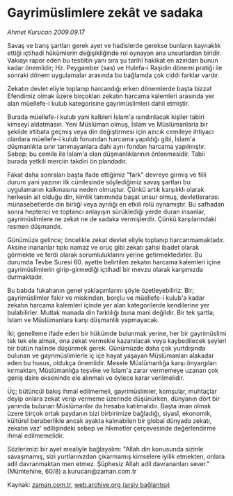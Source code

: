 # Gayrimüslimlere  zekât ve sadaka

*Ahmet Kurucan 2009.09.17*

<tr><td class="metin" colspan="2" style="padding-top: 20px; padding-left: 5px; padding-right: 10px;">Savaş ve barış şartları gerek ayet ve hadislerde gerekse bunların kaynaklık ettiği içtihadi hükümlerin değişikliğinde rol oynayan ana unsurlardan biridir. Vakıayı rapor eden bu tesbitin yanı sıra şu tarihî hakikat en azından bunun kadar önemlidir; Hz. Peygamber (sas) ve Hulefa-i Raşidin dönemi pratiği ile sonraki dönem uygulamalar arasında bu bağlamda çok ciddi farklar vardır.</td></tr><tr><td class="metin" colspan="2" style="padding-top: 20px; padding-left: 5px; padding-right: 10px;"><p>Zekatın devlet eliyle toplanıp harcandığı erken dönemlerde başta bizzat Efendimiz olmak üzere birçokları zekatın harcama kalemleri arasında yer alan müellefe-i kulub kategorisine gayrimüslimleri dahil etmiştir.
<p>Burada müellefe-i kulub yani kalbleri İslam'a ısındırılacak kişiler tabiri kimseyi aldatmasın. Yeni Müslüman olmuş, İslam ve Müslümanlarla bir şekilde irtibata geçmiş veya din değiştirmesi için azıcık cemileye ihtiyacı olanlara müellefe-i kulub fonundan harcama yapıldığı gibi, İslam'a düşmanlıkta sınır tanımayanlara dahi aynı fondan harcama yapılmıştır. Sebep; bu cemile ile İslam'a olan düşmanlıklarının önlenmesidir. Tabii burada yetkili merciin takdiri ön plandadır.
<p>Fakat daha sonraları başta ifade ettiğimiz "fark" devreye girmiş ve fiili durum yani yazının ilk cümlesinde söylediğimiz savaş şartları bu uygulamanın kalkmasına neden olmuştur. Çünkü artık karşılıklı olarak herkesin ait olduğu din, kimlik tanımında başat unsur olmuş, devletlerarası münasebetlerde din birliği veya ayrılığı en etkili rolü oynamıştır. Bu safhadan sonra heptenci ve toptancı anlayışın sürüklediği yerde duran insanlar, gayrimüslimlere ne zekat ne de sadaka vermişlerdir. Çünkü karşılarındaki resmen düşmandır.
<p>Günümüze gelince; öncelikle zekat devlet eliyle toplanıp harcanmamaktadır. Aksine inananlar tıpkı namaz ve oruç gibi zekatı şahsi ibadet olarak görmekte ve ferdi olarak sorumluluklarını yerine getirmektedirler. Bu durumda Tevbe Suresi 60. ayette belirtilen zekatın harcama kalemleri içine gayrimüslimlerin girip-girmediği içtihadi bir mevzu olarak karşımızda durmaktadır.
<p>Bu babda fukahanın genel yaklaşımlarını şöyle özetleyebiliriz: Bir; gayrimüslimler fakir ve miskinden, borçlu ve müellefe-i kulub'a kadar zekatın harcama kalemleri içinde yer alan kategorilerde kendilerine yer bulabilirler. Mutlak manada din farklılığı buna mani değildir. Bir tek şartla; İslam ve Müslümanlara karşı düşmanlık yapmayacak.
<p>İki; genelleme ifade eden bir hükümde bulunmak yerine, her bir gayrimüslimi tek tek ele almak, ona zekat vermekle kazanılacak veya kaybedilecek şeyleri bir bütün halinde düşünmek gerek. Günümüzde daha çok yurtdışında bulunan ve gayrimüslimlerle iç içe hayat yaşayan Müslümanları alakadar eden bu husus, oldukça önemlidir. Mesele Müslümanlığa karşı önyargıları kırmaktan, Müslümanlığa teşvike ve İslam'a zarar vermemeye uzanan çok geniş daire ekseninde ele alınmalı ve öylece karar verilmelidir.
<p>Üç; bütüncül bakış ihmal edilmemeli, gayrimüslimler, komşular, muhtaçlar deyip onlara zekat verip vermeme üzerinde düşünürken, dünyanın dört bir yanında bulunan Müslümanlar da hesaba katılmalıdır. Başta iman olmak üzere birçok ortak paydanın bizi birbirimize bağladığı, siyasî, ekonomik, kültürel beraberlikle ancak ayakta kalınabilen bir global dünyada zekatı, zekatın vaz' edilişindeki sebep ve hikmetler çerçevesinde değerlendirme ihmal edilmemelidir.
<p>Sözlerimizi bir ayet mealiyle bağlayalım: "Allah din konusunda sizinle savaşmamış, sizi yurtlarınızdan çıkarmamış kimselere iyilik etmekten, onlara adil davranmaktan men etmez. Şüphesiz Allah adil davrananları sever." (Mümtehine, 60/8) a.kurucan@zaman.com.tr <br/></p></p></p></p></p></p></p></p></td></tr>

Kaynak: [zaman.com.tr](http://zaman.com.tr/yazar.do?yazino=893322), [web.archive.org (arşiv bağlantısı)](http://web.archive.org/web/20091012160900/http://www.zaman.com.tr:80/yazar.do?yazino=893322)
